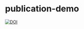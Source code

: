 # publication-demo
[![DOI](https://zenodo.org/badge/398542591.svg)](https://zenodo.org/badge/latestdoi/398542591)
